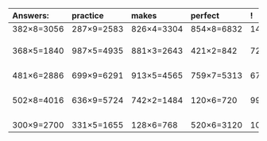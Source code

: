| Answers: | practice | makes | perfect | ! |
| :--- | :--- | :--- | :--- | :--- |
| 382×8=3056 | 287×9=2583 | 826×4=3304 | 854×8=6832 | 145×2=290 | 
|   |   |   |   |   | 
|   |   |   |   |   | 
|   |   |   |   |   | 
| 368×5=1840 | 987×5=4935 | 881×3=2643 | 421×2=842 | 729×9=6561 | 
|   |   |   |   |   | 
|   |   |   |   |   | 
|   |   |   |   |   | 
|   |   |   |   |   | 
| 481×6=2886 | 699×9=6291 | 913×5=4565 | 759×7=5313 | 671×2=1342 | 
|   |   |   |   |   | 
|   |   |   |   |   | 
|   |   |   |   |   | 
|   |   |   |   |   | 
| 502×8=4016 | 636×9=5724 | 742×2=1484 | 120×6=720 | 993×9=8937 | 
|   |   |   |   |   | 
|   |   |   |   |   | 
|   |   |   |   |   | 
|   |   |   |   |   | 
| 300×9=2700 | 331×5=1655 | 128×6=768 | 520×6=3120 | 105×4=420 | 

